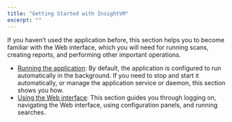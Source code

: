 ```yaml
---
title: "Getting Started with InsightVM"
excerpt: ""
---
```

If you haven’t used the application before, this section helps you to become familiar with the Web interface, which you will need for running scans, creating reports, and performing other important operations.

* [Running the application](doc:running-the-application): By default, the application is configured to run automatically in the background. If you need to stop and start it automatically, or manage the application service or daemon, this section shows you how.
* [Using the Web interface](doc:using-the-web-interface): This section guides you through logging on, navigating the Web interface, using configuration panels, and running searches.